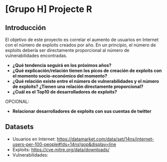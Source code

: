 # [Grupo H] Projecte R

## Introducción

El objetivo de este proyecto es correlar el aumento de usuarios en Internet con el número de exploits creados por año. En un principio, el  número de exploits debería ser directamente proporcional al número de vulnerabilidades encontradas.

- **¿Qué tendencia seguirá en los próximos años?**
- **¿Qué explicación/relación tienen los picos de creación de exploits con el momento socio-económico del momento?**
- **¿Qué relación existe entre el número de vulnerabilidades y el número de exploits? ¿Tienen una relación directamente proporcional?**
- **¿Cuál es el Top10 de desarrolladores de exploits?**

OPCIONAL:
- **Relacionar desarrolladores de exploits con sus cuentas de twitter**

## Datasets

- Usuarios en Internet: https://datamarket.com/data/set/14ns/internet-users-per-100-people#!ds=14ns!gop&display=line
- Exploits: https://cve.mitre.org/data/downloads/
- Vulnerabilidades:
